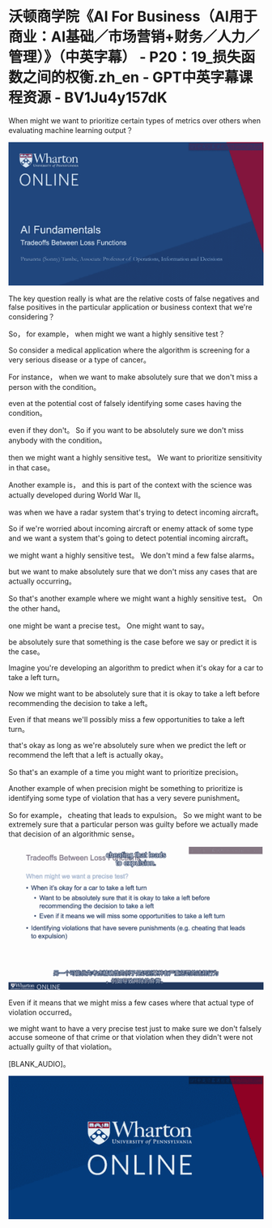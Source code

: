 # 沃顿商学院《AI For Business（AI用于商业：AI基础／市场营销+财务／人力／管理）》（中英字幕） - P20：19_损失函数之间的权衡.zh_en - GPT中英字幕课程资源 - BV1Ju4y157dK

 When might we want to prioritize certain types of metrics over others when evaluating machine learning output？



![](img/dfc525e35c82a2eceff6a2eb404a61cf_1.png)

 The key question really is what are the relative costs of false negatives and false positives in the particular application or business context that we're considering？

 So， for example， when might we want a highly sensitive test？

 So consider a medical application where the algorithm is screening for a very serious disease or a type of cancer。

 For instance， when we want to make absolutely sure that we don't miss a person with the condition。

 even at the potential cost of falsely identifying some cases having the condition。

 even if they don't。 So if you want to be absolutely sure we don't miss anybody with the condition。

 then we might want a highly sensitive test。 We want to prioritize sensitivity in that case。

 Another example is， and this is part of the context with the science was actually developed during World War II。

 was when we have a radar system that's trying to detect incoming aircraft。

 So if we're worried about incoming aircraft or enemy attack of some type and we want a system that's going to detect potential incoming aircraft。

 we might want a highly sensitive test。 We don't mind a few false alarms。

 but we want to make absolutely sure that we don't miss any cases that are actually occurring。

 So that's another example where we might want a highly sensitive test。 On the other hand。

 one might be want a precise test。 One might want to say。

 be absolutely sure that something is the case before we say or predict it is the case。

 Imagine you're developing an algorithm to predict when it's okay for a car to take a left turn。

 Now we might want to be absolutely sure that it is okay to take a left before recommending the decision to take a left。

 Even if that means we'll possibly miss a few opportunities to take a left turn。

 that's okay as long as we're absolutely sure when we predict the left or recommend the left that a left is actually okay。

 So that's an example of a time you might want to prioritize precision。

 Another example of when precision might be something to prioritize is identifying some type of violation that has a very severe punishment。

 So for example， cheating that leads to expulsion。 So we might want to be extremely sure that a particular person was guilty before we actually made that decision of an algorithmic sense。



![](img/dfc525e35c82a2eceff6a2eb404a61cf_3.png)

 Even if it means that we might miss a few cases where that actual type of violation occurred。

 we might want to have a very precise test just to make sure we don't falsely accuse someone of that crime or that violation when they didn't were not actually guilty of that violation。

 [BLANK_AUDIO]。

![](img/dfc525e35c82a2eceff6a2eb404a61cf_5.png)